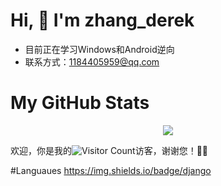 # Hi, 👋 I'm zhang_derek
- 目前正在学习Windows和Android逆向
- 联系方式：1184405959@qq.com

# My GitHub Stats

<div align="center"> <img src="https://github-readme-stats.vercel.app/api?username=derek-zhang123&show_icons=true&theme=tokyonight" /> </div>


欢迎，你是我的![Visitor Count](https://profile-counter.glitch.me/all-smile/count.svg)访客，谢谢您！🎉🎉

#Languaues
<span > 
  https://img.shields.io/badge/django
</span>

